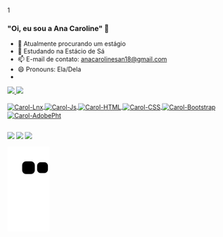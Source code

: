 1

### "Oi, eu sou a Ana Caroline" 👋

- 🔭 Atualmente procurando um estágio
- 🌱 Estudando na Estácio de Sá
- 📫 E-mail de contato: anacarolinesan18@gmail.com
- 😄 Pronouns: Ela/Dela
- 
<div>
  <a href="https://github.com/FFinalBoss">
  <img height="180em" src="http://github-readme-stats.vercel.app/api?username=FFinalBoss&show_icons=true&theme=blue-green&include_all_commits=true&count_private=true"/>
  <img height="180em" src="http://github-readme-stats.vercel.app/api/top-langs/?username=FFinalBoss&layout=compact&langs_count=16&theme=blue-green"/>
</div>

<div style="display: inline_block"><br>
 <img align="center" alt="Carol-Lnx" height="30" width="60" src="https://img.shields.io/badge/Linux_Mint-87CF3E?style=for-the-badge&logo=linux-mint&logoColor=white">
 <img align="center" alt="Carol-Js" height="30" width="60" src="https://img.shields.io/badge/JavaScript-F7DF1E?style=for-the-badge&logo=javascript&logoColor=black">
 <img align="center" alt="Carol-HTML" height="30" width="45" src="https://img.shields.io/badge/HTML5-E34F26?style=for-the-badge&logo=html5&logoColor=white">
 <img align="center" alt="Carol-CSS" height="30" width="40" src="https://img.shields.io/badge/CSS-239120?&style=for-the-badge&logo=css3&logoColor=white">
 <img align="center" alt="Carol-Bootstrap" height="30" width="60" src="https://img.shields.io/badge/Bootstrap-563D7C?style=for-the-badge&logo=bootstrap&logoColor=white">
 <img align="center" alt="Carol-AdobePht" height="30" width="70" src="https://aleen42.github.io/badges/src/photoshop.svg">
</div>

##

<div>
  <a href="https://www.instagram.com/anacaroline.vasconcellos/" target="_blank"><img src="https://img.shields.io/badge/Instagram-E4405F?style=for-the-badge&logo=instagram&logoColor=white" target="_blank"></a>
  <a href="https://twitter.com/StormX_001" target="_blank"><img src="https://img.shields.io/badge/Twitter-1DA1F2?style=for-the-badge&logo=twitter&logoColor=white" target="_blank"></a>
  <a href="https://www.linkedin.com/in/ana-caroline-vasconcellos/" target="_blank"><img src="https://img.shields.io/badge/LinkedIn-0077B5?style=for-the-badge&logo=linkedin&logoColor=white" target="_blank"></a>
  
![Snake animation](https://github.com/rafaballerini/rafaballerini/blob/output/github-contribution-grid-snake.svg)
 
</div>
